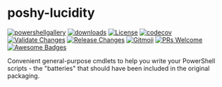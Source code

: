 # poshy-lucidity

[![powershellgallery](https://img.shields.io/powershellgallery/v/poshy-lucidity.svg)](https://www.powershellgallery.com/packages/poshy-lucidity)
[![downloads](https://img.shields.io/powershellgallery/dt/poshy-lucidity.svg)](https://www.powershellgallery.com/packages/poshy-lucidity)
[![License](https://img.shields.io/github/license/pwshrc/poshy-lucidity)](./LICENSE.txt)
[![codecov](https://codecov.io/gh/pwshrc/poshy-lucidity/branch/main/graph/badge.svg)](https://codecov.io/gh/pwshrc/poshy-lucidity)
[![Validate Changes](https://github.com/pwshrc/poshy-lucidity/actions/workflows/validate.yml/badge.svg)](https://github.com/pwshrc/poshy-lucidity/actions/workflows/validate.yml)
[![Release Changes](https://github.com/pwshrc/poshy-lucidity/actions/workflows/release.yml/badge.svg)](https://github.com/pwshrc/poshy-lucidity/actions/workflows/release.yml)
[![Gitmoji](https://img.shields.io/badge/gitmoji-%20😜%20😍-FFDD67.svg?style=flat-square)](https://gitmoji.carloscuesta.me/)
[![PRs Welcome](https://img.shields.io/badge/PRs-welcome-brightgreen.svg?style=flat-square)](http://makeapullrequest.com)
[![Awesome Badges](https://img.shields.io/badge/badges-awesome-green.svg)](https://github.com/Naereen/badges)

Convenient general-purpose cmdlets to help you write your PowerShell scripts - the "batteries" that should have been included in the original packaging.

